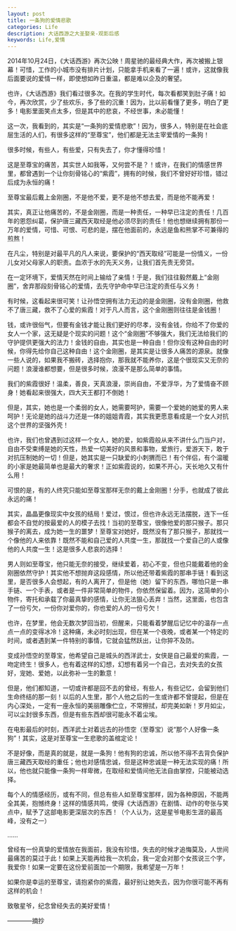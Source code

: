 ```yaml
---
layout: post
title: 一条狗的爱情悲歌
categories: Life
description: 大话西游之大圣娶亲-观影后感
keywords: Life,爱情
---
```


2014年10月24日，《大话西游》再次公映！周星驰的最经典大作，再次被搬上银幕！可惜，工作的小城市没有排片计划，只能拿手机来看了一遍！或许，这就像我后面要说的爱情一样，即使想如昨日重温，都是难以企及的奢望。

也许，《大话西游》我们看过很多次。在我的学生时代，每次看都笑到肚子痛！如今，再次欣赏，少了些欢乐，多了些的沉重！因为，比以前看懂了更多，明白了更多！电影里面笑点太多，但是其中的悲哀，不经世事，未必能懂！

这一次，我看到的，其实是“一条狗的爱情悲歌”！因为，很多人，特别是在社会底层生活的人们，有很多这样的“至尊宝”，他们都是无法主宰爱情的一条狗！

很多时候，有些人，有些爱，只有失去了，你才懂得珍惜！

这是至尊宝的痛苦，其实世人如我等，又何尝不是？！或许，在我们的情感世界里，都曾遇到一个让你刻骨铭心的“紫霞”，拥有的时候，我们不曾好好珍惜，错过后成为永恒的痛！

至尊宝最后戴上金刚圈，不是他不爱，更不是他不想去爱，而是他不能再爱！

其实，真正让他痛苦的，不是金刚圈，而是一种责任，一种早已注定的责任！几百年的恩怨纠葛，保护唐三藏西天取经是他必须尽到的责任！他也想继续拥有那份一万年的爱情，可惜、可恨、可悲的是，摆在他面前的，永远是鱼和熊掌不可兼得的煎熬！

在凡尘，特别是对最平凡的凡人来说，要保护的“西天取经”可能是一份情义，一份儿女对父母家人的职责。血浓于水的先天义务，让我们首先责无旁贷。

在一定环境下，爱情天然在时间上输给了亲情！于是，我们往往毅然戴上“金刚圈”，舍弃那段刻骨铭心的爱情，去先守护命中早已注定的责任与义务！

有时候，这看起来很可笑！让孙悟空拥有法力无边的是金刚圈，没有金刚圈，他救不了唐三藏，救不了心爱的紫霞！对于凡人而言，这个金刚圈则往往是金钱圈！

钱，或许很俗气，但要有金钱才能让我们更好的尽孝，没有金钱，你给不了你爱的女人一个家，这无疑是个现实的问题！这个“金刚圈”不够强大，我们无法给我们的守护提供更强大的法力！金钱的自由，其实也是一种自由！但你没有这种自由的时候，你得先给你自己这种自由！这个金刚圈，是其实是让很多人痛苦的源泉。就像一些人说的，如果我不搬砖，选择抱你，那我就不能养你，这是个很现实又无奈的问题！浪漫谁都想要，但是很多时候，浪漫不是那么简单的事情。

我们的紫霞很好！温柔，善良，天真浪漫，崇尚自由，不爱浮华，为了爱情奋不顾身！她看起来很强大，四大天王都打不倒她！

但是，其实，她也是一个柔弱的女人，她需要呵护，需要一个爱她的她爱的男人来呵护！无论是她的战斗力还是一体的姐姐青霞，其实我更愿意看成是一个女人对抗这个世界的坚强外壳！

也许，我们也曾遇到过这样一个女人，她的爱，如紫霞般从来不讲什么门当户对，自由不受束缚是她的天性，热爱一切美好的风景和事物，爱旅行，爱游天下，敢于对抗压制她的一切！但是，她其实是一只缺爱的小刺猬而已！有个伴侣，有个温暖的小家是她最简单也是最大的奢求！正如紫霞说的，如果不开心，天长地久又有什么用！

可恨的是，有的人终究只能如至尊宝那样无奈的戴上金刚圈！分手，也就成了彼此永远的痛！

其实，晶晶更像现实中女孩的结局！爱过，恨过，但也许永远无法摆脱，连下一任都会不自觉的按最爱的人的模子去找！当初的至尊宝，很像他爱的那只猴子。那只猴子的离去，成为她一生的噩梦！至尊宝对她好，既然没有了那只猴子，那就找一个像他的人来依靠！既然不能和自己爱的人共度一生，那就找一个爱自己的人或像他的人共度一生！这是很多人悲哀的选择！

男人则如至尊宝，他只能无奈的接受，继续爱着，初心不变，但也只能戴着他的金刚圈依然守护！其实他不想抛弃这段感情，所以他还带着紫霞的那串手链！看到这里，是否很多人会想起，有的人离开了，但是他（她）留下的东西，哪怕只是一串手链、一个手表，或者是一件非常简单的物件，你依然保留着。因为，这简单的小物件，寄托和承载了你最真挚的感情，让你无法狠心丢弃！当然，这里面，也包含了一份亏欠，一份你对爱你的，你也爱的人的一份亏欠！

也许，在梦里，他会无数次梦回当初，但醒来，只能看着梦醒后记忆中的温存一点点一点的变得冰冷！这种痛，未必时刻出现，但在某一个夜晚，或者某一个特定的时间，或者遇到某一件特别的事情，它就会猛然跃出，让你猝不及防。

变成孙悟空的至尊宝，他希望自己是城头的西洋武士，女侠是自己最爱的紫霞，一吻定终生！很多人，也有着这样的幻想，幻想有着另一个自己，去对失去的女孩好，宠她、爱她，以此弥补一生的歉意！

但是，他们都知道，一切或许都是回不去的曾经，有些人，有些记忆，会留到他们生命终结的那一刻！以后的人生里，那个人他之后的一生或许都不曾提起，但是在内心深处，一定有一座永恒的美丽雕像伫立，不常擦拭，却完美如新！岁月如尘，可以尘封很多东西，但是有些东西却很可能永不着尘埃。

在电影最后的时刻，西洋武士对着远去的孙悟空（至尊宝）说“那个人好像一条狗”！其实，这是对至尊宝一生悲歌的盖棺定论！

不是好像，而是真的就是，就是一条狗！他有狗的忠诚，所以他不得不去背负保护唐三藏西天取经的重任；他也对感情忠诚，但是这种忠诚是一种无法实现的痛！所以，他也就只能像一条狗一样卑微，在取经和爱情间他无法自由掌控，只能被动选择。

每个人的情感经历，或有不同，但总有些人如至尊宝那样，因为各种原因，不能两全其美，抱憾终身！这样的情感共鸣，使得《大话西游》在剧情、动作的夸张与笑点中，赋予了这部电影更深层次的东西！（个人认为，这是星爷电影生涯的最高峰，没有之一）

…… 

曾经有一份真挚的爱情放在我面前，我没有珍惜，失去的时候才追悔莫及，人世间最痛苦的莫过于此！如果上天能再给我一次机会，我一定会对那个女孩说三个字，我爱你！如果一定要在这份爱前面加一个期限，我希望是一万年！

如果你是幸运的至尊宝，请抱紧你的紫霞，最好别让她失去，因为你很可能不再有这样的机会！

致敬星爷，纪念曾经失去的美好爱情！

————摘抄
